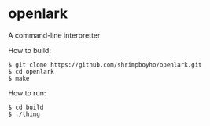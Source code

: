 openlark
====

A command-line interpretter

How to build:

```
$ git clone https://github.com/shrimpboyho/openlark.git
$ cd openlark
$ make
```

How to run:

```
$ cd build
$ ./thing
```


